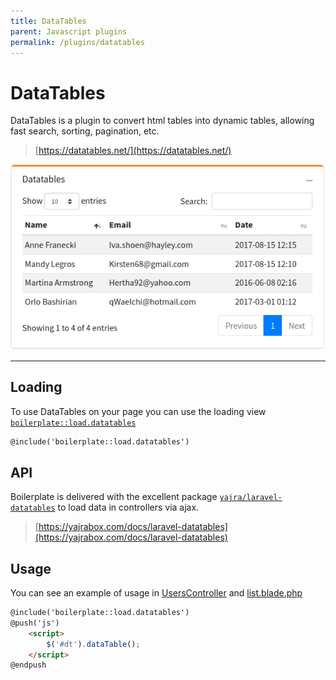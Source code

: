 ```yaml
---
title: DataTables
parent: Javascript plugins
permalink: /plugins/datatables
---
```


# DataTables

DataTables is a plugin to convert html tables into dynamic tables, allowing fast search, sorting, pagination, etc.

> [https://datatables.net/](https://datatables.net/)

![datatables](../assets/img/datatables.png)

---

## Loading

To use DataTables on your page you can use the loading view [`boilerplate::load.datatables`](https://github.com/sebastienheyd/boilerplate/blob/e1dc4b29920f011271a1a7ad682c3e82643180d9/src/resources/views/load/datatables.blade.php)

```html
@include('boilerplate::load.datatables')
```

## API

Boilerplate is delivered with the excellent package [`yajra/laravel-datatables`](https://packagist.org/packages/yajra/laravel-datatables-oracle) to load data in controllers via ajax.

> [https://yajrabox.com/docs/laravel-datatables](https://yajrabox.com/docs/laravel-datatables)

## Usage

You can see an example of usage in [UsersController](https://github.com/sebastienheyd/boilerplate/blob/e1dc4b29920f011271a1a7ad682c3e82643180d9/src/Controllers/Users/UsersController.php#L59) and [list.blade.php](https://github.com/sebastienheyd/boilerplate/blob/e1dc4b29920f011271a1a7ad682c3e82643180d9/src/resources/views/users/list.blade.php#L74)

```html
@include('boilerplate::load.datatables')
@push('js')
    <script>
        $('#dt').dataTable();
    </script>
@endpush
```